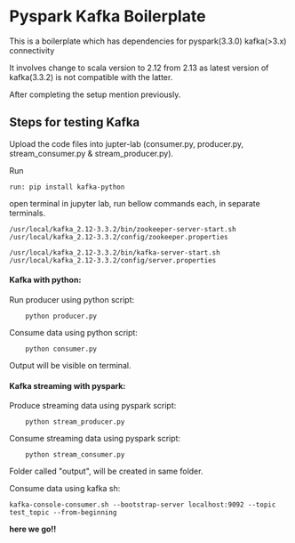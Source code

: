 # Pyspark Kafka Boilerplate
This is a boilerplate which has dependencies for pyspark(3.3.0) kafka(>3.x) connectivity

It involves change to scala version to 2.12 from 2.13 as latest version of kafka(3.3.2) is not compatible with the latter.

After completing the setup mention previously.

## Steps for testing Kafka
Upload the code files into jupter-lab (consumer.py, producer.py, stream_consumer.py & stream_producer.py).

Run
```
run: pip install kafka-python
```

open terminal in jupyter lab, run bellow commands each, in separate terminals.
```
/usr/local/kafka_2.12-3.3.2/bin/zookeeper-server-start.sh /usr/local/kafka_2.12-3.3.2/config/zookeeper.properties

/usr/local/kafka_2.12-3.3.2/bin/kafka-server-start.sh /usr/local/kafka_2.12-3.3.2/config/server.properties
```

#### Kafka with python:
Run producer using  python script:
```
    python producer.py
```
Consume data using python script:
```
    python consumer.py
```
Output will be visible on terminal.

#### Kafka streaming with pyspark:
Produce streaming data using pyspark script:
```
    python stream_producer.py
```
Consume streaming data using pyspark script:
```
    python stream_consumer.py
```
Folder called "output", will be created in same folder.

Consume data using kafka sh:
```
kafka-console-consumer.sh --bootstrap-server localhost:9092 --topic test_topic --from-beginning
``` 

**here we go!!**
